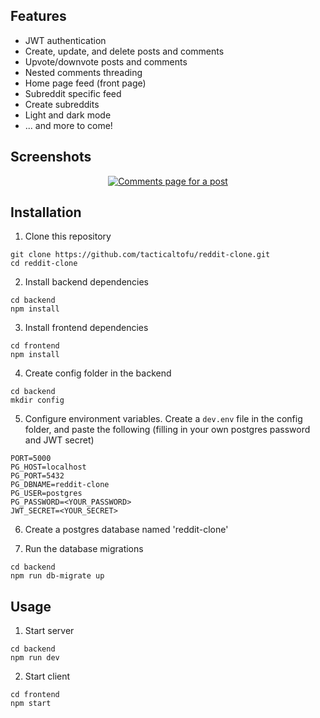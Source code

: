 ## Features
- JWT authentication
- Create, update, and delete posts and comments
- Upvote/downvote posts and comments
- Nested comments threading
- Home page feed (front page)
- Subreddit specific feed
- Create subreddits
- Light and dark mode
- ... and more to come!

## Screenshots
<p align="center">
  <a href="#">
    <img src="./screenshot.png" alt="Comments page for a post">
  </a>
</p>

## Installation
1. Clone this repository

```
git clone https://github.com/tacticaltofu/reddit-clone.git
cd reddit-clone
```

2. Install backend dependencies

```
cd backend
npm install
```

3. Install frontend dependencies

```
cd frontend
npm install
```

4. Create config folder in the backend

```
cd backend
mkdir config
```

5. Configure environment variables. Create a `dev.env` file in the config folder, and paste the following (filling in your own postgres password and JWT secret)
```
PORT=5000
PG_HOST=localhost
PG_PORT=5432
PG_DBNAME=reddit-clone
PG_USER=postgres
PG_PASSWORD=<YOUR_PASSWORD>
JWT_SECRET=<YOUR_SECRET>

```

6. Create a postgres database named 'reddit-clone'

7. Run the database migrations

```
cd backend
npm run db-migrate up
```

## Usage
1. Start server

```
cd backend
npm run dev
```

2. Start client
```
cd frontend
npm start
```